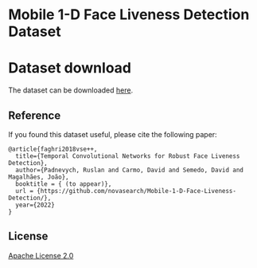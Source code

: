 # Mobile 1-D Face Liveness Detection Dataset




# Dataset download

The dataset can be downloaded [here](). 

## Reference

If you found this dataset useful, please cite the following paper:

    @article{faghri2018vse++,
      title={Temporal Convolutional Networks for Robust Face Liveness Detection},
      author={Padnevych, Ruslan and Carmo, David and Semedo, David and Magalhães, João},
      booktitle = { (to appear)},
      url = {https://github.com/novasearch/Mobile-1-D-Face-Liveness-Detection/},
      year={2022}
    }

## License

[Apache License 2.0](http://www.apache.org/licenses/LICENSE-2.0)

